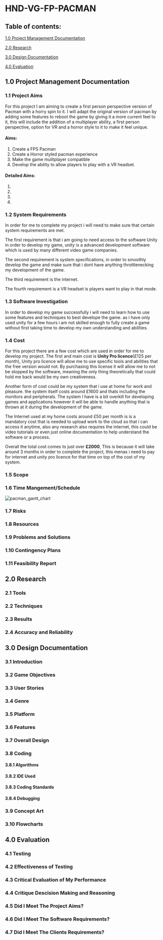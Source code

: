 # HND-VG-FP-PACMAN

## Table of contents:
 [1.0 Project Management Documentation](https://github.com/s-j-pearce/HND-VG-SNAKE-2018#10-project-management-documentation)
 
 [2.0 Research](https://github.com/s-j-pearce/HND-VG-SNAKE-2018#20-research)
 
 [3.0 Design Documentation](https://github.com/s-j-pearce/HND-VG-SNAKE-2018#30-design-documentation)
 
 [4.0 Evaluation](https://github.com/s-j-pearce/HND-VG-SNAKE-2018#40-evaluation)
 
## 1.0 Project Management Documentation
### 1.1 Project Aims
For this project I am aiming to create a first person perspective version of Pacman with a horry spin to it. I will adapt the original version of pacman by adding some features to reboot the game by giving it a more current feel to it, this will include the addition of a multiplayer ability, a first person perspective, option for VR and a horror style to it to make it feel unique.
#### Aims:
1. Create a FPS Pacman
2. Create a Horror styled pacman experience
3. Make the game mulitplayer compatible
4. Develop the ability to allow players to play with a VR headset.
#### Detailed Aims:
1.
2.
3.
4.
### 1.2 System Requirements
In order for me to complete my project i will need to make sure that certain system requirements are met. 

The first requirement is that i am going to need access to the software Unity in order to develop my game, unity is a advanced development software which is used by many different video game companies. 

The second requirement is system specifications, in order to smoothly develop the game and make sure that i dont have anything throttlenecking my development of the game. 

The third requirement is the internet.

The fourth requirement is a VR headset is players want to play in that mode.
### 1.3 Software Investigation
In order to develop my game successfully i will need to learn how to use some features and techniques to best develope the game. as i have only used unity for a few hours i am not skilled enough to fully create a game without first taking time to develop my own understanding and abilities.
### 1.4 Cost
For this project there are a few cost which are used in order for me to develop my project. The first and main cost is **Unity Pro licence**(£125 per month), Unity pro licence will allow me to use specific tools and abilities that the free version would not. By purchasing this license it will allow me to not be stopped by the software, meaning the only thing theoretically that could hold me back would be my own creativeness.

Another form of cost could be my system that i use at home for work and pleasure. the system itself costs around £1600 and thats including the monitors and peripherals. The system I have is a bit overkill for developing games and applications however it will be able to handle anything that is thrown at it during the development of the game.

The Internet used at my home costs around £50 per month is is a mandatory cost that is needed to upload work to the cloud so that i can access it anytime, also any research also requires the internet, this could be video tutorials or even just online documentation to help understand the software or a process.

Overall the total cost comes to just over **£2000**, This is because it will take around 3 months in order to complete the project, this menas i need to pay for internet and unity pro licence for that time on top of the cost of my system.
### 1.5 Scope 

### 1.6 Time Mangement/Schedule 
![pacman_gantt_chart](https://user-images.githubusercontent.com/31927590/35818711-a8625f68-0a98-11e8-8b20-c4bcbf1720fc.PNG)
### 1.7 Risks

### 1.8 Resources

### 1.9 Problems and Solutions

### 1.10 Contingency Plans

### 1.11 Feasibility Report

## 2.0 Research

### 2.1 Tools

### 2.2 Techniques

### 2.3 Results

### 2.4 Accuracy and Reliability

## 3.0 Design Documentation

### 3.1 Introduction

### 3.2 Game Objectives

### 3.3 User Stories

### 3.4 Genre

### 3.5 Platform 

### 3.6 Features

### 3.7 Overall Design

### 3.8 Coding 

#### 3.8.1 Algorithms

#### 3.8.2 IDE Used 

#### 3.8.3 Coding Standards

#### 3.8.4 Debugging 

### 3.9 Concept Art

### 3.10 Flowcharts

## 4.0 Evaluation 

### 4.1 Testing

### 4.2 Effectiveness of Testing

### 4.3 Critical Evaluation of My Performance

### 4.4 Critique Descision Making and Reasoning

### 4.5 Did I Meet The Project Aims?

### 4.6 Did I Meet The Software Requirements?

### 4.7 Did I Meet The Clients Requirements?
